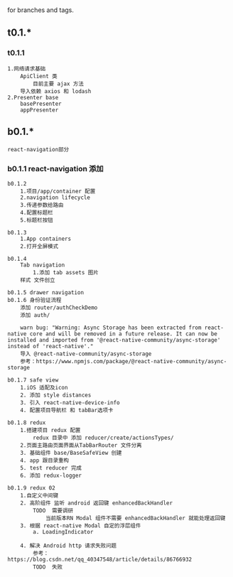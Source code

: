 #
 for branches and tags.

## t0.1.*

### t0.1.1
    1.网络请求基础
        ApiClient 类
            目前主要 ajax 方法
        导入依赖 axios 和 lodash
    2.Presenter base
        basePresenter
        appPresenter

## b0.1.*
    react-navigation部分

### b0.1.1 react-navigation 添加

    b0.1.2
        1.项目/app/container 配置
        2.navigation lifecycle
        3.传递参数给路由
        4.配置标题栏
        5.标题栏按钮

    b0.1.3 
        1.App containers
        2.打开全屏模式

    b0.1.4 
        Tab navigation
            1.添加 tab assets 图片
        样式 文件创立

    b0.1.5 drawer navigation
    b0.1.6 身份验证流程
        添加 router/authCheckDemo
        添加 auth/
        
        warn bug: "Warning: Async Storage has been extracted from react-native core and will be removed in a future release. It can now be installed and imported from '@react-native-community/async-storage' instead of 'react-native'."
        导入 @react-native-community/async-storage
        参考：https://www.npmjs.com/package/@react-native-community/async-storage

    b0.1.7 safe view
        1.iOS 适配及icon
        2. 添加 style distances
        3. 引入 react-native-device-info
        4. 配置项目导航栏 和 tabBar选项卡
    
    b0.1.8 redux
        1.搭建项目 redux 配置
            redux 目录中 添加 reducer/create/actionsTypes/
        2.页面主路由页面界面从TabBarRouter 文件分离
        3. 基础组件 base/BaseSafeView 创建
        4. app 跟目录重构
        5. test reducer 完成
        6. 添加 redux-logger

    b0.1.9 redux 02
        1.自定义中间键
        2. 高阶组件 监听 android 返回键 enhancedBackHandler
            TODO  需要调研 
                当前版本RN Modal 组件不需要 enhancedBackHandler 就能处理返回键
        3. 根据 react-native Modal 自定的浮层组件
            a. LoadingIndicator

        4. 解决 Android http 请求失败问题 
            参考： https://blog.csdn.net/qq_40347548/article/details/86766932
            TODO  失败
